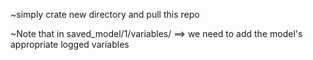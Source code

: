 ~simply crate new directory and pull this repo

~Note that in saved_model/1/variables/ ==> we need to add the model's appropriate logged variables
